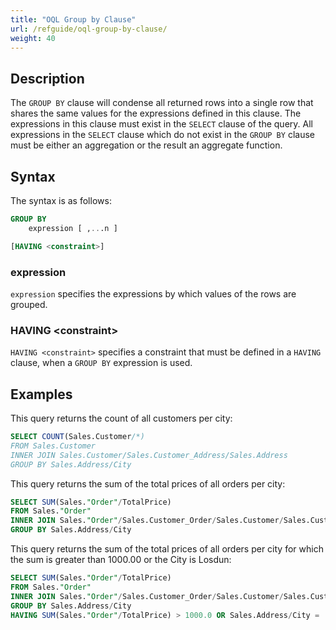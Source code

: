 ```yaml
---
title: "OQL Group by Clause"
url: /refguide/oql-group-by-clause/
weight: 40
---
```


## Description

The `GROUP BY` clause will condense all returned rows into a single row that shares the same values for the expressions defined in this clause. The expressions in this clause must exist in the `SELECT` clause of the query. All expressions in the `SELECT` clause which do not exist in the `GROUP BY` clause must be either an aggregation or the result an aggregate function.

## Syntax

The syntax is as follows:

```sql {linenos=false}
GROUP BY
	expression [ ,...n ]

[HAVING <constraint>]
```

### expression

`expression` specifies the expressions by which values of the rows are grouped.

### HAVING \<constraint\>

`HAVING <constraint>` specifies a constraint that must be defined in a `HAVING` clause, when a `GROUP BY` expression is used.

## Examples

This query returns the count of all customers per city:

```sql {linenos=false}
SELECT COUNT(Sales.Customer/*)
FROM Sales.Customer
INNER JOIN Sales.Customer/Sales.Customer_Address/Sales.Address
GROUP BY Sales.Address/City
```

This query returns the sum of the total prices of all orders per city:

```sql {linenos=false}
SELECT SUM(Sales."Order"/TotalPrice)
FROM Sales."Order"
INNER JOIN Sales."Order"/Sales.Customer_Order/Sales.Customer/Sales.Customer_Address/Sales.Address
GROUP BY Sales.Address/City
```

This query returns the sum of the total prices of all orders per city for which the sum is greater than 1000.00 or the City is Losdun:

```sql {linenos=false}
SELECT SUM(Sales."Order"/TotalPrice)
FROM Sales."Order"
INNER JOIN Sales."Order"/Sales.Customer_Order/Sales.Customer/Sales.Customer_Address/Sales.Address
GROUP BY Sales.Address/City
HAVING SUM(Sales."Order"/TotalPrice) > 1000.0 OR Sales.Address/City = 'Losdun'
```
